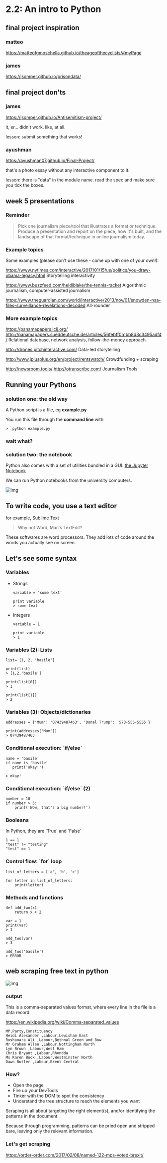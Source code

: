 # 2.2: An intro to Python


## final project inspiration


### matteo

<https://matteofgmoschella.github.io/theageofthecyclists/#myPage>


### james

<https://jsomper.github.io/prisondata/>


## final project don'ts


### james

<https://jsomper.github.io/Antisemitism-project/>

it, er&#x2026; didn't work. like, at all.

lesson: submit something that works!


### ayushman

<https://ayushman07.github.io/Final-Project/>

that's a photo essay without any interactive component to it.

lesson: there is "data" in the module name. read the spec and make sure you tick the boxes.


## week 5 presentations


### Reminder

> Pick one journalism piece/tool that illustrates a format or technique. Produce a presentation and report on the piece, how it's built, and the landscape of that format/technique in online journalism today.


### Example topics

Some examples (please don't use these - come up with one of your own!):

<https://www.nytimes.com/interactive/2017/01/15/us/politics/you-draw-obama-legacy.html>
Storytelling interactivity

<https://www.buzzfeed.com/heidiblake/the-tennis-racket>
Algorithmic journalism, computer-assisted journalism

<https://www.theguardian.com/world/interactive/2013/nov/01/snowden-nsa-files-surveillance-revelations-decoded>
All-rounder


### More example topics

<https://panamapapers.icij.org/>
<http://panamapapers.sueddeutsche.de/articles/56febff0a1bb8d3c3495adf4/>
Relational database, network analysis, follow-the-money approach

<http://drones.pitchinteractive.com/>
Data-led storytelling

<http://www.jplusplus.org/en/project/rentswatch/>
Crowdfunding + scraping

<http://newsroom.tools/>
<http://otranscribe.com/>
Journalism Tools


## Running your Pythons


### solution one: the old way

A Python script is a file, eg **example.py**

You run this file through the ****command line**** with 

    > `python example.py`


### wait what?


### solution two: the notebook

Python also comes with a set of utilities bundled in a GUI: [the Jupyter Notebook](http://nbviewer.jupyter.org/github/jupyter/notebook/blob/master/docs/source/examples/Notebook/Notebook%20Basics.ipynb)

We can run Python notebooks from the university computers.

![img](./images/jupyter.png)


## To write code, you use a text editor

[for example, Sublime Text](https://www.sublimetext.com)

> Why not Word, Mac's TextEdit?

These softwares are word processors. They add <span class="underline">lots</span> of code around the words you actually see on screen.


## Let's see some syntax


### Variables

-   Strings

        variable = 'some text'
        
        print variable
        > some text

-   Integers

        variable = 1
        
        print variable
        > 1


### Variables (2): Lists

    list= [1, 2, 'basile']
    
    print(list)
    > [1,2,'basile']
    
    print(list[0])
    > 1
    
    print(list[1])
    > 2


### Variables (3): Objects/dictionaries

    addresses = {'Mum': '07439487463', 'Donal Trump': '573-555-5555'}
    
    print(addresses['Mum'])
    > 07439487463


### Conditional execution: \`if/else\`

    name = 'basile'
    if name is 'basile'
       print('okay!')
    
    > okay!


### Conditional execution: \`if/else\` (2)

    number = 10
    if number > 5:
        print('Wow, that's a big number!')


### Booleans

In Python, they are \`True\` and \`False\`

    1 == 1
    "test" != "testing"
    "test" == 1


### Control flow: \`for\` loop

    list_of_letters = ['a', 'b', 'c']
    
    for letter in list_of_letters:
        print(letter)


### Methods and functions

    def add_two(x):
        return x + 2
    
    var = 1
    print(var)
    > 1
    
    add_two(var)
    > 3
    
    add_two('basile')
    > ERROR


## web scraping free text in python

![img](./images/guido.png)


### output

This is a comma-separated values format, where every line in the file is a data record.

<https://en.wikipedia.org/wiki/Comma-separated_values>

    MP,Party,Constituency
    Heidi Alexander ,Labour,Lewisham East
    Rushanara Ali ,Labour,Bethnal Green and Bow
    Mr Graham Allen ,Labour,Nottingham North
    Lyn Brown ,Labour,West Ham
    Chris Bryant ,Labour,Rhondda
    Ms Karen Buck ,Labour,Westminster North
    Dawn Butler ,Labour,Brent Central


### How?

-   Open the page
-   Fire up your DevTools
-   Tinker with the DOM to spot the consistency
-   Understand the tree structure to reach the elements you want

Scraping is all about targeting the right element(s), and/or identifying the patterns in the document.

Because through programming, patterns can be pried open and stripped bare, leaving only the relevant information.


### Let's get scraping

<https://order-order.com/2017/02/08/named-122-mps-voted-brexit/>

